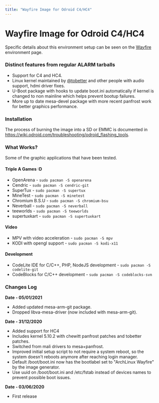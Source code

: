 ```yaml
---
title: "Wayfire Image for Odroid C4/HC4"
---
```


# Wayfire Image for Odroid C4/HC4

Specific details about this environment setup can be seen on the
[Wayfire](/env/wayfire) environment page.

### Distinct features from regular ALARM tarballs

* Support for C4 and HC4.
* Linux kernel maintained by [@tobetter](https://github.com/tobetter) and other
  people with audio support, hdmi driver fixes.
* U-Boot package with hooks to update boot.ini automatically if kernel is
  changed to non mainline which helps prevent bootup failures.
* More up to date mesa-devel package with more recent panfrost work for better
  graphics performance.

### Installation

The process of burning the image into a SD or EMMC is documented in
<https://wiki.odroid.com/troubleshooting/odroid_flashing_tools>.

### What Works?

Some of the graphic applications that have been tested.

#### Triple A Games  :D

* OpenArena - `sudo pacman -S openarena`
* Cendric - `sudo pacman -S cendric-git`
* SuperTux - `sudo pacman -S supertux`
* MineTest - `sudo pacman -S minetest`
* Chromium B.S.U - `sudo pacman -S chromium-bsu`
* Neverball - `sudo pacman -S neverball`
* teeworlds - `sudo pacman -S teeworlds`
* supertuxkart - `sudo pacman -S supertuxkart`

#### Video

* MPV with video acceleration - `sudo pacman -S mpv`
* KODI with opengl support - `sudo pacman -S kodi-x11`

#### Development

* CodeLite IDE for C/C++, PHP, NodeJS development - `sudo pacman -S codelite-git`
* CodeBlocks for C/C++ development - `sudo pacman -S codeblocks-svn`

### Changes Log

**Date - 05/01/2021**
* Added updated mesa-arm-git package.
* Dropped libva-mesa-driver (now included with mesa-arm-git).

**Date - 31/12/2020**
* Added support for HC4
* Includes kernel 5.10.2 with chewitt panfrost patches and tobetter patches.
* Switched from mali drivers to mesa+panfrost.
* Improved initial setup script to not require a system reboot, so the system
  doesn't reboots anymore after reaching login manager.
* Default /boot/boot.ini now has the bootlabel set to "ArchLinux Wayfire" by
  the image generator.
* Use uuid on /boot/boot.ini and /etc/fstab instead of devices names to prevent
  possible boot issues.

**Date - 03/06/2020**
* First release
